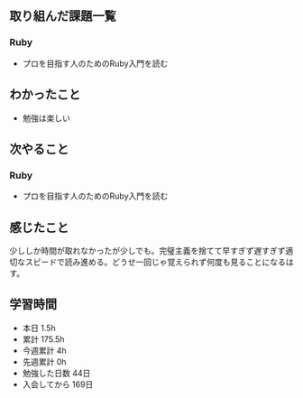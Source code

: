## 取り組んだ課題一覧 
 ### Ruby 
 - プロを目指す人のためのRuby入門を読む 
   
 ## わかったこと 
 - 勉強は楽しい
  
 ## 次やること 
 ### Ruby 
 - プロを目指す人のためのRuby入門を読む  
  
 ## 感じたこと 
少ししか時間が取れなかったが少しでも。完璧主義を捨てて早すぎず遅すぎず適切なスピードで読み進める。どうせ一回じゃ覚えられず何度も見ることになるはす。

 ## 学習時間 
 - 本日 1.5h 
 - 累計 175.5h 
 - 今週累計 4h 
 - 先週累計 0h 
 - 勉強した日数 44日 
 - 入会してから 169日 
